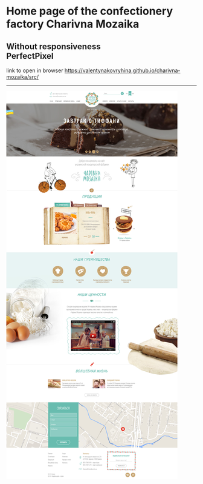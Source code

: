 # Home page of the confectionery factory Charivna Mozaika
Without responsiveness<br>
PerfectPixel
---
link to open in browser https://valentynakovryhina.github.io/charivna-mozaika/src/
___
![](https://github.com/ValentynaKovryhina/charivna-mozaika/blob/main/src/charivna_main.jpg)

